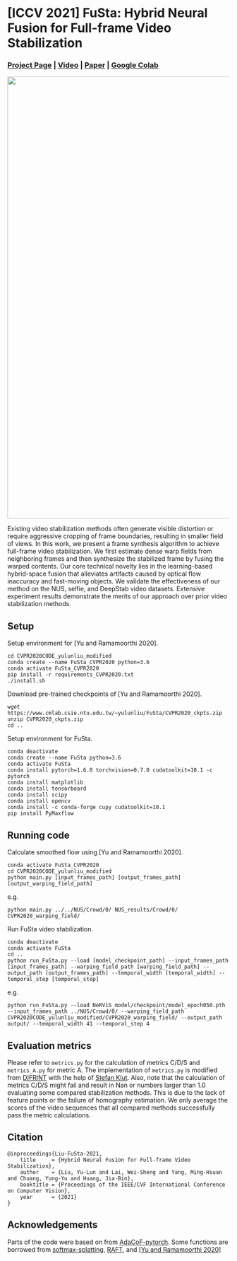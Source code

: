 # [ICCV 2021] FuSta: Hybrid Neural Fusion for Full-frame Video Stabilization
### [Project Page](https://alex04072000.github.io/FuSta/) | [Video](https://www.youtube.com/watch?v=KO3sULs4hso) | [Paper](https://arxiv.org/abs/2102.06205) | [Google Colab](https://colab.research.google.com/drive/1l-fUzyM38KJMZyKMBWw_vu7ZUyDwgdYH?usp=sharing)

<img src='./teaser.png' width=1000>

Existing video stabilization methods often generate visible distortion or require aggressive cropping of frame boundaries, resulting in smaller field of views. In this work, we present a frame synthesis algorithm to achieve full-frame video stabilization. We first estimate dense warp fields from neighboring frames and then synthesize the stabilized frame by fusing the warped contents. Our core technical novelty lies in the learning-based hybrid-space fusion that alleviates artifacts caused by optical flow inaccuracy and fast-moving objects. We validate the effectiveness of our method on the NUS, selfie, and DeepStab video datasets. Extensive experiment results demonstrate the merits of our approach over prior video stabilization methods.

## Setup

Setup environment for [Yu and Ramamoorthi 2020].
```
cd CVPR2020CODE_yulunliu_modified
conda create --name FuSta_CVPR2020 python=3.6
conda activate FuSta_CVPR2020
pip install -r requirements_CVPR2020.txt
./install.sh
```

Download pre-trained checkpoints of [Yu and Ramamoorthi 2020].
```
wget https://www.cmlab.csie.ntu.edu.tw/~yulunliu/FuSta/CVPR2020_ckpts.zip
unzip CVPR2020_ckpts.zip
cd ..
```
Setup environment for FuSta.
```
conda deactivate
conda create --name FuSta python=3.6
conda activate FuSta
conda install pytorch=1.6.0 torchvision=0.7.0 cudatoolkit=10.1 -c pytorch
conda install matplotlib
conda install tensorboard
conda install scipy
conda install opencv
conda install -c conda-forge cupy cudatoolkit=10.1
pip install PyMaxflow
```

## Running code

Calculate smoothed flow using [Yu and Ramamoorthi 2020].
```
conda activate FuSta_CVPR2020
cd CVPR2020CODE_yulunliu_modified
python main.py [input_frames_path] [output_frames_path] [output_warping_field_path]
```
e.g.
```
python main.py ../../NUS/Crowd/0/ NUS_results/Crowd/0/ CVPR2020_warping_field/
```

Run FuSta video stabilization.
```
conda deactivate
conda activate FuSta
cd ..
python run_FuSta.py --load [model_checkpoint_path] --input_frames_path [input_frames_path] --warping_field_path [warping_field_path] --output_path [output_frames_path] --temporal_width [temporal_width] --temporal_step [temporal_step]
```
e.g.
```
python run_FuSta.py --load NeRViS_model/checkpoint/model_epoch050.pth --input_frames_path ../NUS/Crowd/0/ --warping_field_path CVPR2020CODE_yulunliu_modified/CVPR2020_warping_field/ --output_path output/ --temporal_width 41 --temporal_step 4
```

## Evaluation metrics

Please refer to `metrics.py` for the calculation of metrics C/D/S and `metrics_A.py` for metric A. 
The implementation of `metrics.py` is modified from [DIFRINT](https://github.com/jinsc37/DIFRINT/blob/master/metrics.py) with the help of [Stefan Klut](https://github.com/stefanklut).
Also, note that the calculation of metrics C/D/S might fail and result in Nan or numbers larger than 1.0 evaluating some compared stabilization methods.
This is due to the lack of feature points or the failure of homography estimation.
We only average the scores of the video sequences that all compared methods successfully pass the metric calculations.

## Citation

```
@inproceedings{Liu-FuSta-2021,
    title     = {Hybrid Neural Fusion for Full-frame Video Stabilization}, 
    author    = {Liu, Yu-Lun and Lai, Wei-Sheng and Yang, Ming-Hsuan and Chuang, Yung-Yu and Huang, Jia-Bin}, 
    booktitle = {Proceedings of the IEEE/CVF International Conference on Computer Vision}, 
    year      = {2021}
}
```

## Acknowledgements

Parts of the code were based on from [AdaCoF-pytorch](https://github.com/HyeongminLEE/AdaCoF-pytorch).
Some functions are borrowed from [softmax-splatting](https://github.com/sniklaus/softmax-splatting), [RAFT](https://github.com/princeton-vl/RAFT), and [[Yu and Ramamoorthi 2020](http://jiyang.fun/projects.html)]
